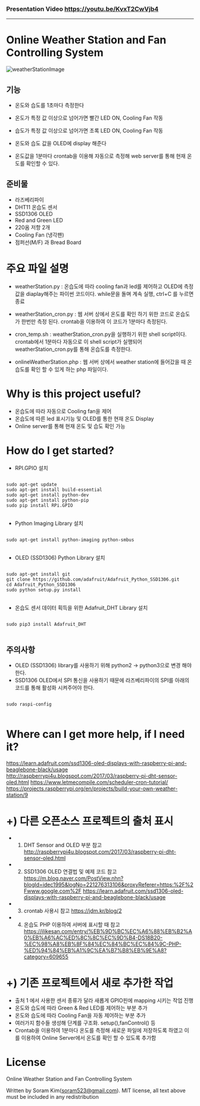 ### Presentation Video <https://youtu.be/KvxT2CwVjb4>
---------------------------
# Online Weather Station and Fan Controlling System
![weatherStationImage](https://user-images.githubusercontent.com/50056220/84561943-713b6a00-ad8b-11ea-826b-53b9a34c7698.jpg)
## 기능
* 온도와 습도를 1초마다 측정한다 
* 온도가 특정 값 이상으로 넘어가면 빨간 LED ON, Cooling Fan 작동
* 습도가 특정 값 이상으로 넘어가면 초록 LED ON, Cooling Fan 작동
* 온도와 습도 값을 OLED에 display 해준다

* 온도값을 1분마다 crontab을 이용해 자동으로 측정해 web server를 통해 현재 온도를 확인할 수 있다. 

## 준비물
* 라즈베리파이
* DHT11 온습도 센서
* SSD1306 OLED
* Red and Green LED
* 220옴 저항 2개
* Cooling Fan (냉각팬)
* 점퍼선(M/F) 과 Bread Board

# 주요 파일 설명
* weatherStation.py : 온습도에 따라 cooling fan과 led를 제어하고 OLED에 측정 값을 diaplay해주는 파이썬 코드이다. while문을 돌며 계속 실행, ctrl+C 를 누르면 종료 

* weatherStation_cron.py : 웹 서버 상에서 온도를 확인 하기 위한 코드로 온습도가 한번만 측정 된다. crontab을 이용하여 이 코드가 1분마다 측정된다.

* cron_temp.sh : weatherStation_cron.py을 실행하기 위한 shell script이다. crontab에서 1분마다 자동으로 이 shell script가 실행되어 weatherStation_cron.py를 통해 온습도를 측정한다.

* onlineWeatherStation.php : 웹 서버 상에서 weather station에 들어갔을 때 온습도를 확인 할 수 있게 하는 php 파일이다.

# Why is this project useful?
* 온습도에 따라 자동으로 Cooling fan을 제어
* 온습도에 따른 led 표시기능 및 OLED를 통한 현재 온도 Display
* Online server를 통해 현재 온도 및 습도 확인 가능

# How do I get started?
*   RPI.GPIO 설치 
<pre>
<code>
sudo apt-get update
sudo apt-get install build-essential
sudo apt-get install python-dev
sudo apt-get install python-pip
sudo pip install RPi.GPIO
</code>
</pre>

* Python Imaging Library 설치
<pre>
<code>
sudo apt-get install python-imaging python-smbus
</code>
</pre>

* OLED (SSD1306) Python Library 설치
<pre>
<code>
sudo apt-get install git
git clone https://github.com/adafruit/Adafruit_Python_SSD1306.git
cd Adafruit_Python_SSD1306
sudo python setup.py install
</code>
</pre>

* 온습도 센서 데이터 획득을 위한 Adafruit_DHT Library 설치
<pre>
<code>
sudo pip3 install Adafruit_DHT
</code>
</pre>

## 주의사항
* OLED (SSD1306) library를 사용하기 위해 python2 -> python3으로 변경 해야한다.
* SSD1306 OLED에서 SPI 통신을 사용하기 때문에 라즈베리파이의 SPI를 아래의 코드를 통해 활성화 시켜주어야 한다.
<pre>
<code>
sudo raspi-config
</code>
</pre>

# Where can I get more help, if I need it?
<https://learn.adafruit.com/ssd1306-oled-displays-with-raspberry-pi-and-beaglebone-black/usage>
http://raspberrypi4u.blogspot.com/2017/03/raspberry-pi-dht-sensor-oled.html
https://www.letmecompile.com/scheduler-cron-tutorial/
https://projects.raspberrypi.org/en/projects/build-your-own-weather-station/9



# +) 다른 오픈소스 프로젝트의 출처 표시

* 1) DHT Sensor and OLED 부분 참고
http://raspberrypi4u.blogspot.com/2017/03/raspberry-pi-dht-sensor-oled.html

* 2) SSD1306 OLED 연결법 및 예제 코드 참고
https://m.blog.naver.com/PostView.nhn?blogId=idec1995&logNo=221276313106&proxyReferer=https:%2F%2Fwww.google.com%2F
https://learn.adafruit.com/ssd1306-oled-displays-with-raspberry-pi-and-beaglebone-black/usage

* 3) crontab 사용시 참고
https://jdm.kr/blog/2

* 4) 온습도 PHP 이용하여 서버에 표시할 때 참고
https://ilikesan.com/entry/%EB%9D%BC%EC%A6%88%EB%B2%A0%EB%A6%AC%ED%8C%8C%EC%9D%B4-DS18B20-%EC%98%A8%EB%8F%84%EC%84%BC%EC%84%9C-PHP-%ED%94%84%EB%A1%9C%EA%B7%B8%EB%9E%A8?category=609655


# +) 기존 프로젝트에서 새로 추가한 작업
* 출처 1 에서 사용한 센서 종류가 달라 새롭게 GPIO핀에 mapping 시키는 작업 진행 
* 온도와 습도에 따라 Green & Red LED를 제어하는 부분 추가
* 온도와 습도에 따라 Cooling Fan을 자동 제어하는 부분 추가 
* 여러가지 함수들 생성해 단계를 구조화. setup(),fanControl() 등  
* Crontab을 이용하여 1분마다 온도를 측정해 새로운 파일에 저장하도록 하였고 이를 이용하여 Online Server에서 온도를 확인 할 수 있도록 추가함 


# License 
Online Weather Station and Fan Controlling System 

Written by Soram Kim(soram523@gmail.com). 
MIT license, all text above must be included in any redistribution

